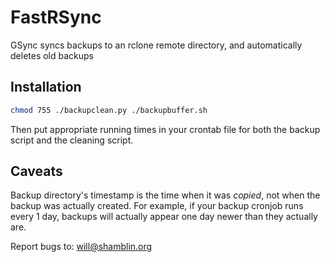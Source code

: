 # FastRSync
GSync syncs backups to an rclone remote directory, and automatically deletes old backups

## Installation
```bash
chmod 755 ./backupclean.py ./backupbuffer.sh
```
Then put appropriate running times in your crontab file for both the backup script and the cleaning script.

## Caveats
Backup directory's timestamp is the time when it was *copied*, not when the backup was actually created.
For example, if your backup cronjob runs every 1 day, backups will actually appear one day newer than they actually are.





Report bugs to: will@shamblin.org
